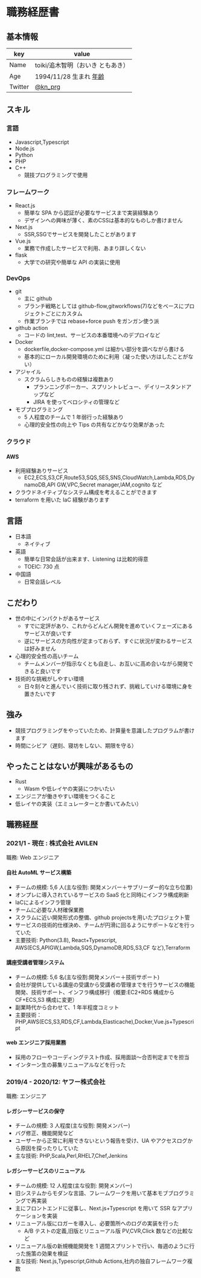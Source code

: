# 職務経歴書

## 基本情報

| key     | value                                                                                      |
| ------- | ------------------------------------------------------------------------------------------ |
| Name    | toiki/追木智明（おいき ともあき）                                                          |
| Age     | 1994/11/28 生まれ [年齢](https://www.google.com/search?q=1994%E5%B9%B4+%E5%B9%B4%E9%BD%A2) |
| Twitter | [@kn_prg](https://twitter.com/kn_prg)                                                      |

## スキル

### 言語

- Javascript,Typescript
- Node.js
- Python
- PHP
- C++
  - 競技プログラミングで使用

### フレームワーク

- React.js
  - 簡単な SPA から認証が必要なサービスまで実装経験あり
  - デザインへの興味が薄く、素のCSSは基本的なものしか書けません
- Next.js
  - SSR,SSGでサービスを開発したことがあります
- Vue.js
  - 業務で作成したサービスで利用、あまり詳しくない
- flask
  - 大学での研究や簡単な API の実装に使用

### DevOps

- git
  - 主に github
  - ブランチ戦略としては github-flow,gitworkflows(7)などをベースにプロジェクトごとにカスタム
  - 作業ブランチでは rebase+force push をガンガン使う派
- github action
  - コードの lint,test、サービスの本番環境へのデプロイなど
- Docker
  - dockerfile,docker-compose.yml は細かい部分を調べながら書ける
  - 基本的にローカル開発環境のために利用（凝った使い方はしたことがない）
- アジャイル
  - スクラムらしきものの経験は複数あり
    - プランニングポーカー、スプリントレビュー、デイリースタンドアップなど
    - JIRA を使ってベロシティの管理など
- モブプログラミング
  - 5 人程度のチームで 1 年弱行った経験あり
  - 心理的安全性の向上や Tips の共有などかなり効果があった

### クラウド

#### AWS

- 利用経験ありサービス
  - EC2,ECS,S3,CF,Route53,SQS,SES,SNS,CloudWatch,Lambda,RDS,DynamoDB,API GW,VPC,Secret manager,IAM,cognito など
- クラウドネイティブなシステム構成を考えることができます
- terraform を用いた IaC 経験があります

## 言語

- 日本語
  - ネイティブ
- 英語
  - 簡単な日常会話が出来ます、Listening は比較的得意
  - TOEIC: 730 点
- 中国語
  - 日常会話レベル

## こだわり

- 世の中にインパクトがあるサービス
  - すでに定評があり、これからどんどん開発を進めていくフェーズにあるサービスが良いです
  - 逆にサービスの方向性が定まっておらず、すぐに状況が変わるサービスは好みません
- 心理的安全性の高いチーム
  - チームメンバーが指示なくとも自走し、お互いに高め合いながら開発できると良いです
- 技術的な挑戦がしやすい環境
  - 日々刻々と進んでいく技術に取り残されず、挑戦していける環境に身を置きたいです

## 強み

- 競技プログラミングをやっていたため、計算量を意識したプログラムが書けます
- 時間にシビア（遅刻、寝坊をしない、期限を守る）

## やったことはないが興味があるもの

- Rust
  - Wasm や低レイヤの実装につかいたい
- エンジニアが働きやすい環境をつくること
- 低レイヤの実装（エミュレーターとか書いてみたい）

## 職務経歴

### 2021/1 - 現在 : 株式会社 AVILEN

職務: Web エンジニア

#### 自社 AutoML サービス構築

- チームの規模: 5,6 人(主な役割: 開発メンバー＋サブリーダー的な立ち位置)
- オンプレに導入されているサービスの SaaS 化と同時にインフラ構成刷新
- IaCによるインフラ管理
- チームに必要な人材確保業務
- スクラムに近い開発形式の整備、github projectsを用いたプロジェクト管
- サービスの技術的仕様決め、チームが円滑に回るようにサポートなどを行っていた
- 主要技術: Python(3.8), React+Typescript, AWS(ECS,APIGW,Lambda,SQS,DynamoDB,RDS,S3,CF など),Terraform

#### 講座受講者管理システム

- チームの規模: 5,6 名(主な役割:開発メンバー＋技術サポート)
- 会社が提供している講座の受講から受講者の管理までを行うサービスの機能開発、技術サポート、インフラ構成移行（概要:EC2+RDS 構成から CF+ECS,S3 構成に変更）
- 副業時代から合わせて、1 年半程度コミット
- 主要技術：PHP,AWS(ECS,S3,RDS,CF,Lambda,Elasticache),Docker,Vue.js+Typescript

#### web エンジニア採用業務

- 採用のフローやコーディングテスト作成、採用面談〜合否判定までを担当
- インターン生の募集リニューアルなどを行った

### 2019/4 - 2020/12: ヤフー株式会社

職務: エンジニア

#### レガシーサービスの保守

- チームの規模: 3 人程度(主な役割: 開発メンバー)
- バグ修正、機能開発など
- ユーザーから正常に利用できないという報告を受け、UA やアクセスログから原因を探ったりしていた
- 主な技術: PHP,Scala,Perl,RHEL7,Chef,Jenkins

#### レガシーサービスのリニューアル

- チームの規模: 12 人程度(主な役割: 開発メンバー)
- 旧システムからモダンな言語、フレームワークを用いて基本モブブログラミングで再実装
- 主にフロントエンドに従事し、Next.js+Typescript を用いて SSR なアプリケーションを実装
- リニューアル版にロガーを導入し、必要箇所へのログの実装を行った
  - A/B テストの定義,旧版とリニューアル版 PV,CVR,Click 数などの比較など
- リニューアル版の新規機能開発を 1 週間スプリントで行い、毎週のように行った施策の効果を検証
- 主な技術: Next.js,Typescript,Github Actions,社内の独自フレームワーク複数
